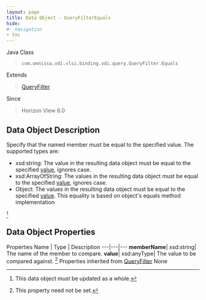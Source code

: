 ```yaml
---
layout: page
title: Data Object - QueryFilterEquals
hide:
#- navigation
- toc
---
```






Java Class
> `com.omnissa.vdi.vlsi.binding.vdi.query.QueryFilter.Equals`

Extends
> [QueryFilter](vdi.query.QueryFilter.Filter.md)

Since
> Horizon View 6.0


## Data Object Description

Specify that the named member must be equal to the specified value. The supported types are:

* xsd:string: The value in the resulting data object must be equal to the specified [value](vdi.query.QueryFilter.Equals.md#value), ignores case.
* xsd:ArrayOfString: The values in the resulting data object must be equal to the specified [value](vdi.query.QueryFilter.Equals.md#value), ignores case.
* Object: The values in the resulting data object must be equal to the specified [value](vdi.query.QueryFilter.Equals.md#value). This equality is based on object's equals method implementation

 [^167]



## Data Object Properties
Properties
Name |  Type |  Description
---|---|---
**memberName**|  xsd:string|  The name of the member to compare.
**value**|  xsd:anyType|  The value to be compared against. [^1]
Properties inherited from [QueryFilter](vdi.query.QueryFilter.Filter.md)
None


 


[^1]: This property need not be set.
[^167]: This data object must be updated as a whole.